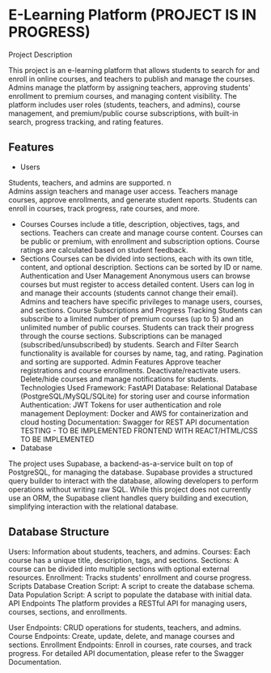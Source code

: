 

# E-Learning Platform (PROJECT IS IN PROGRESS)
Project Description

This project is an e-learning platform that allows students to search for and enroll in online courses, and teachers to publish and manage the courses. Admins manage the platform by assigning teachers, approving students' enrollment to premium courses, and managing content visibility. The platform includes user roles (students, teachers, and admins), course management, and premium/public course subscriptions, with built-in search, progress tracking, and rating features.

## Features
- Users

Students, teachers, and admins are supported. n\
Admins assign teachers and manage user access.
Teachers manage courses, approve enrollments, and generate student reports.
Students can enroll in courses, track progress, rate courses, and more.
- Courses
Courses include a title, description, objectives, tags, and sections.
Teachers can create and manage course content.
Courses can be public or premium, with enrollment and subscription options.
Course ratings are calculated based on student feedback.
- Sections
Courses can be divided into sections, each with its own title, content, and optional description.
Sections can be sorted by ID or name.
Authentication and User Management
Anonymous users can browse courses but must register to access detailed content.
Users can log in and manage their accounts (students cannot change their email).
Admins and teachers have specific privileges to manage users, courses, and sections.
Course Subscriptions and Progress Tracking
Students can subscribe to a limited number of premium courses (up to 5) and an unlimited number of public courses.
Students can track their progress through the course sections.
Subscriptions can be managed (subscribed/unsubscribed) by students.
Search and Filter
Search functionality is available for courses by name, tag, and rating.
Pagination and sorting are supported.
Admin Features
Approve teacher registrations and course enrollments.
Deactivate/reactivate users.
Delete/hide courses and manage notifications for students.
Technologies Used
Framework: FastAPI
Database: Relational Database (PostgreSQL/MySQL/SQLite) for storing user and course information
Authentication: JWT Tokens for user authentication and role management
Deployment: Docker and AWS for containerization and cloud hosting
Documentation: Swagger for REST API documentation
TESTING - TO BE IMPLEMENTED
FRONTEND WITH REACT/HTML/CSS TO BE IMPLEMENTED
- Database

The project uses Supabase, a backend-as-a-service built on top of PostgreSQL, for managing the database. Supabase provides a structured query builder to interact with the database, allowing developers to perform operations without writing raw SQL. While this project does not currently use an ORM, the Supabase client handles query building and execution, simplifying interaction with the relational database.

## Database Structure
Users: Information about students, teachers, and admins.
Courses: Each course has a unique title, description, tags, and sections.
Sections: A course can be divided into multiple sections with optional external resources.
Enrollment: Tracks students' enrollment and course progress.
Scripts
Database Creation Script: A script to create the database schema.
Data Population Script: A script to populate the database with initial data.
API Endpoints
The platform provides a RESTful API for managing users, courses, sections, and enrollments.

User Endpoints: CRUD operations for students, teachers, and admins.
Course Endpoints: Create, update, delete, and manage courses and sections.
Enrollment Endpoints: Enroll in courses, rate courses, and track progress.
For detailed API documentation, please refer to the Swagger Documentation.